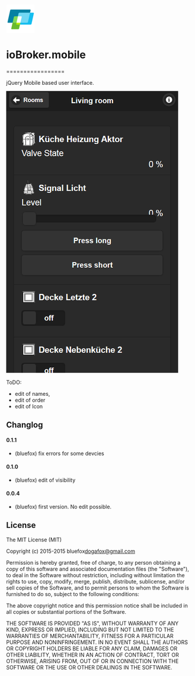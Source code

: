 ![Logo](admin/mobile.png)
# ioBroker.mobile
=================

jQuery Mobile based user interface. 

![Screen](img/screen.png)

ToDO:
- edit of names,
- edit of order
- edit of Icon

## Changlog
#### 0.1.1
* (bluefox) fix errors for some devcies

#### 0.1.0
* (bluefox) edit of visibility

#### 0.0.4
* (bluefox) first version. No edit possible.

## License
The MIT License (MIT)

Copyright (c) 2015-2015 bluefox<dogafox@gmail.com>

Permission is hereby granted, free of charge, to any person obtaining a copy
of this software and associated documentation files (the "Software"), to deal
in the Software without restriction, including without limitation the rights
to use, copy, modify, merge, publish, distribute, sublicense, and/or sell
copies of the Software, and to permit persons to whom the Software is
furnished to do so, subject to the following conditions:

The above copyright notice and this permission notice shall be included in
all copies or substantial portions of the Software.

THE SOFTWARE IS PROVIDED "AS IS", WITHOUT WARRANTY OF ANY KIND, EXPRESS OR
IMPLIED, INCLUDING BUT NOT LIMITED TO THE WARRANTIES OF MERCHANTABILITY,
FITNESS FOR A PARTICULAR PURPOSE AND NONINFRINGEMENT. IN NO EVENT SHALL THE
AUTHORS OR COPYRIGHT HOLDERS BE LIABLE FOR ANY CLAIM, DAMAGES OR OTHER
LIABILITY, WHETHER IN AN ACTION OF CONTRACT, TORT OR OTHERWISE, ARISING FROM,
OUT OF OR IN CONNECTION WITH THE SOFTWARE OR THE USE OR OTHER DEALINGS IN
THE SOFTWARE.
